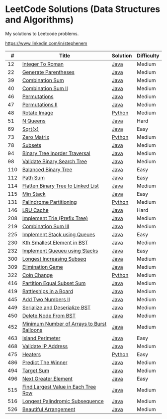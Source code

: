 # LeetCode Solutions (Data Structures and Algorithms)

My solutions to Leetcode problems.


https://www.linkedin.com/in/stephenem

| # | Title | Solution | Difficulty |
|---| ----- | -------- | ---------- |
|12 |[Integer To Roman](https://leetcode.com/problems/integer-to-roman/#/description)|[Java](https://github.com/stphnem/algorithm-problems/blob/master/src/Arrays/IntegerToRoman.java)|Medium|
|22 |[Generate Parentheses](https://leetcode.com/problems/generate-parentheses/?tab=Description)|[Java](https://github.com/stphnem/algorithm-problems/blob/master/src/Back_Tracking/GenerateParentheses.java)|Medium|
|39 |[Combination Sum](https://leetcode.com/problems/combination-sum/?tab=Description)|[Java](https://github.com/stphnem/algorithm-problems/blob/master/src/Back_Tracking/CombinationSum)|Medium|
|40 |[Combination Sum II](https://leetcode.com/problems/combination-sum-ii/?tab=Description)|[Java](https://github.com/stphnem/algorithm-problems/blob/master/src/Back_Tracking/CombinationSumII)|Medium|
|46 |[Permutations](https://leetcode.com/problems/permutations/?tab=Description)|[Java](https://github.com/stphnem/algorithm-problems/blob/master/src/Back_Tracking/Permutations.java)|Medium
|47 |[Permutations II](https://leetcode.com/problems/permutations-ii/?tab=Description)|[Java](https://github.com/stphnem/algorithm-problems/blob/master/src/Back_Tracking/PermutationsII.java)|Medium
|48 |[Rotate Image](https://leetcode.com/problems/rotate-image/#/description)|[Python](https://github.com/stphnem/algorithm-problems/blob/master/src/Arrays/RotateImage.py)|Medium|
|51 |[N Queens](https://leetcode.com/problems/n-queens/#/description)|[Java](https://github.com/stphnem/algorithm-problems/blob/master/src/Back_Tracking/NQueens.java)|Hard|
|69 |[Sqrt(x)](https://leetcode.com/problems/sqrtx/?tab=Description)|[Java](https://github.com/stphnem/algorithm-problems/blob/master/src/Math/Sqrt.java)|Easy
|73 |[Zero Matrix](https://leetcode.com/problems/set-matrix-zeroes/#/description)|[Python](https://github.com/stphnem/algorithm-problems/blob/master/src/Arrays/ZeroMatrix.py)|Medium|
|78 |[Subsets](https://leetcode.com/problems/subsets/#/description)|[Java](https://github.com/stphnem/algorithm-problems/blob/master/src/Back_Tracking/Subsets.java)|Medium|
|94 |[Binary Tree Inorder Traversal](https://leetcode.com/problems/binary-tree-inorder-traversal/)|[Java](https://github.com/stphnem/algorithm-problems/blob/master/src/Trees/InorderTraversal.java)|Medium
|98 |[Validate Binary Search Tree]()|[Java](https://github.com/stphnem/algorithm-problems/blob/master/src/Trees/ValidateBinarySearchTree.java)|Medium|
|110|[Balanced Binary Tree](https://leetcode.com/problems/balanced-binary-tree/)|[Java](https://github.com/stphnem/algorithm-problems/blob/master/src/Trees/BalancedBinaryTree.java)|Easy|
|112|[Path Sum](https://leetcode.com/problems/path-sum/)|[Java](https://github.com/stphnem/algorithm-problems/blob/master/src/Trees/PathSum.java)|Easy|
|114|[Flatten Binary Tree to Linked List](https://leetcode.com/problems/flatten-binary-tree-to-linked-list/#/solutions)|[Java](https://github.com/stphnem/algorithm-problems/blob/master/src/Trees/FlattenBinaryTree.java)|Medium|
|115|[Min Stack](https://leetcode.com/problems/min-stack/)|[Java](https://github.com/stphnem/algorithm-problems/blob/master/src/Stacks/MinStack.java)|Easy|
|131|[Palindrome Partitioning](https://leetcode.com/problems/palindrome-partitioning/?tab=Description)|[Python](https://github.com/stphnem/algorithm-problems/blob/master/src/Back_Tracking/PalindromePartitioning.py)|Medium|
|146|[LRU Cache](https://leetcode.com/problems/lru-cache/#/description)|[Java](https://github.com/stphnem/algorithm-problems/blob/master/src/LRUCache.java)|Hard|
|208|[Implement Trie (Prefix Tree)](https://leetcode.com/problems/implement-trie-prefix-tree/)|[Java](https://github.com/stphnem/algorithm-problems/blob/master/src/Trees/Trie.java)|Medium|
|219|[Combination Sum III](https://leetcode.com/problems/combination-sum-iii/?tab=Description)|[Java](https://github.com/stphnem/algorithm-problems/blob/master/src/Back_Tracking/CombinationSumIII.java)|Medium|
|225|[Implement Stack using Queues](https://leetcode.com/problems/implement-stack-using-queues/)|[Java](https://github.com/stphnem/algorithm-problems/blob/master/src/Stacks/MyStack.java)|Easy|
|230|[Kth Smallest Element in BST](https://leetcode.com/problems/kth-smallest-element-in-a-bst)|[Java](https://github.com/stphnem/algorithm-problems/blob/src/Trees/KthSmallestElementInBST.java)|Medium|
|232|[Implement Queueu using Stacks](https://leetcode.com/problems/implement-queue-using-stacks/)|[Java](https://github.com/stphnem/algorithm-problems/blob/master/src/Queue/MyQueue.java)|Easy|
|300|[Longest Increasing Subseq](https://leetcode.com/problems/longest-increasing-subsequence/?tab=Description)|[Java]()|Medium|
|309|[Elimination Game](https://leetcode.com/problems/elimination-game/)|[Java](https://github.com/stphnem/algorithm-problems/blob/master/src/Math/EliminationGame.java)|Medium|
|322|[Coin Change](https://leetcode.com/problems/coin-change/?tab=Description)|[Python](https://github.com/stphnem/algorithm-problems/blob/master/src/DP/CoinChange.python)|Medium|
|416|[Partition Equal Subset Sum](https://leetcode.com/problems/partition-equal-subset-sum/#/description)|[Java](https://github.com/stphnem/algorithm-problems/blob/master/src/DP/PartitionEqualSubsetSum.java)|Medium|
|419|[Battleships in a Board](https://leetcode.com/problems/battleships-in-a-board/#/description)|[Java](https://github.com/stphnem/algorithm-problems/blob/master/src/Arrays/Battleship.java)|Medium|
|445|[Add Two Numbers II](https://leetcode.com/problems/add-two-numbers-ii/)|[Java](https://github.com/stphnem/algorithm-problems/blob/master/src/Stack/AddTwoNumbersII.java)|Medium|
|449|[Serialize and Deserialize BST](https://leetcode.com/problems/serialize-and-deserialize-bst/)|[Java](https://github.com/stphnem/algorithm-problems/blob/master/src/Trees/Codec.java)|Medium|
|450|[Delete Node From BST](https://leetcode.com/problems/delete-node-in-a-bst/?tab=Description)|[Java](https://github.com/stphnem/algorithm-problems/master/Trees/DeleteNodeFromBST)|Medium|
|452|[Minimum Number of Arrays to Burst Balloons](https://leetcode.com/problems/minimum-number-of-arrows-to-burst-balloons/#/description)|[Java](https://github.com/stphnem/algorithm-problems/master/Greedy/FindMinArrayShots.java)|Medium|
|463|[Island Perimeter](https://leetcode.com/problems/island-perimeter/#/description)|[Java](https://github.com/stphnem/algorithm-problems/blob/master/src/Arrays/IslandPerimeter.java)|Easy|
|468|[Validate IP Address](https://leetcode.com/problems/validate-ip-address/#/description)|[Java](https://github.com/stphnem/algorithm-problems/blob/master/src/String/ValidateIPAddress.java)|Medium|
|475|[Heaters](https://leetcode.com/problems/heaters/#/description)|[Python](https://github.com/stphnem/algorithm-problems/blob/master/src/Arrays/Heaters.py)|Easy|
|486|[Predict The Winner](https://leetcode.com/problems/predict-the-winner/?tab=Description)|[Java](https://github.com/stphnem/algorithm-problems/blob/master/src/DP/PredictTheWinner.java)|Medium|
|494|[Target Sum](https://leetcode.com/problems/target-sum/#/description)|[Java](https://github.com/stphnem/algorithm-problems/blob/master/src/DP/TargetSum.java)|Medium|
|496|[Next Greater Element](https://leetcode.com/problems/next-greater-element-i/#/description)|[Java](https://github.com/stphnem/algorithm-problems/master/Stacks/NextGreaterElement.java)|Easy|
|515|[Find Largest Value in Each Tree Row](https://leetcode.com/problems/find-largest-value-in-each-tree-row/?tab=Description)|[Java](https://github.com/stphnem/algorithm-problems/blob/master/src/Trees/FindLargestValueinEachTreeRow.java)|Medium|
|516|[Longest Palindromic Subsequence](https://leetcode.com/problems/longest-palindromic-subsequence/?tab=Description)|[Java]()|Medium|
|526|[Beautiful Arrangement](https://leetcode.com/problems/beautiful-arrangement/?tab=Description)|[Java](https://github.com/stphnem/algorithm-problems/blob/master/src/Back_Tracking/BeautifulArrangement.java)|Medium
